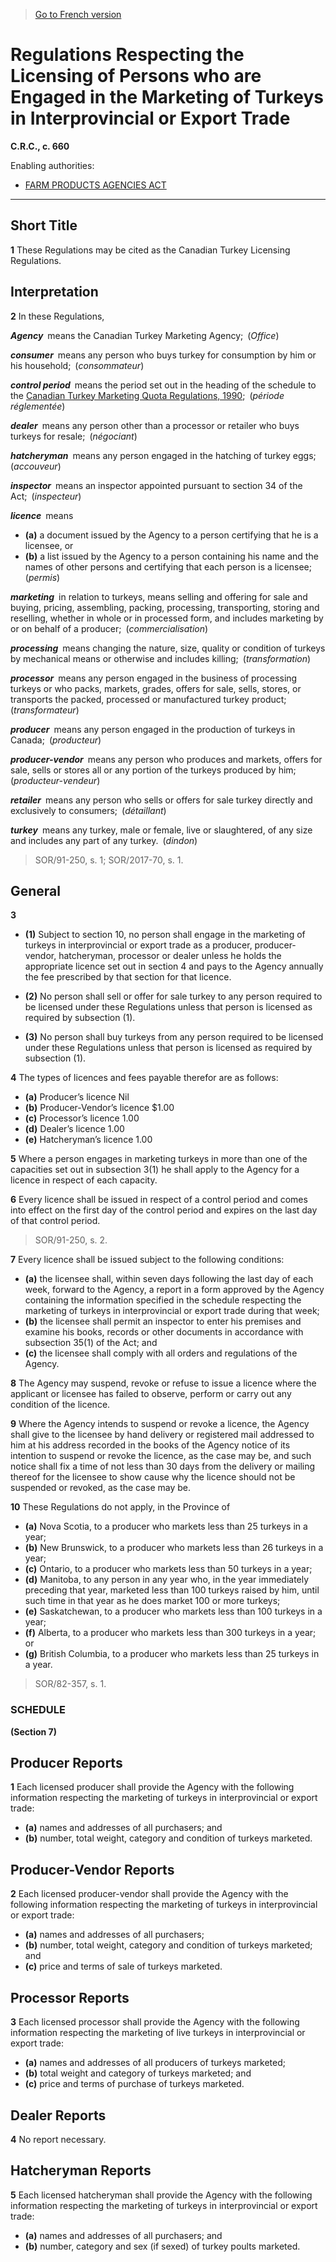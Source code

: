> [Go to French version](/fr/Règlements/Codification%20des%20règlements%20du%20Canada/601-700/C.R.C.,%20ch.%20660.md)

# Regulations Respecting the Licensing of Persons who are Engaged in the Marketing of Turkeys in Interprovincial or Export Trade

**C.R.C., c. 660**

Enabling authorities: 
- [FARM PRODUCTS AGENCIES ACT](/en/Acts/Revised%20Statutes%20of%20Canada/F/F-4.md)

----------



## Short Title


**1** These Regulations may be cited as the Canadian Turkey Licensing Regulations.




## Interpretation


**2** In these Regulations,

***Agency*** means the Canadian Turkey Marketing Agency; (*Office*)

***consumer*** means any person who buys turkey for consumption by him or his household; (*consommateur*)

***control period*** means the period set out in the heading of the schedule to the [Canadian Turkey Marketing Quota Regulations, 1990](/en/Regulations/Statutory%20Orders%20and%20Regulations/90/231.md); (*période réglementée*)

***dealer*** means any person other than a processor or retailer who buys turkeys for resale; (*négociant*)

***hatcheryman*** means any person engaged in the hatching of turkey eggs; (*accouveur*)

***inspector*** means an inspector appointed pursuant to section 34 of the Act; (*inspecteur*)

***licence*** means
- **(a)** a document issued by the Agency to a person certifying that he is a licensee, or
- **(b)** a list issued by the Agency to a person containing his name and the names of other persons and certifying that each person is a licensee; (*permis*)

***marketing*** in relation to turkeys, means selling and offering for sale and buying, pricing, assembling, packing, processing, transporting, storing and reselling, whether in whole or in processed form, and includes marketing by or on behalf of a producer; (*commercialisation*)

***processing*** means changing the nature, size, quality or condition of turkeys by mechanical means or otherwise and includes killing; (*transformation*)

***processor*** means any person engaged in the business of processing turkeys or who packs, markets, grades, offers for sale, sells, stores, or transports the packed, processed or manufactured turkey product; (*transformateur*)

***producer*** means any person engaged in the production of turkeys in Canada; (*producteur*)

***producer-vendor*** means any person who produces and markets, offers for sale, sells or stores all or any portion of the turkeys produced by him; (*producteur-vendeur*)

***retailer*** means any person who sells or offers for sale turkey directly and exclusively to consumers; (*détaillant*)

***turkey*** means any turkey, male or female, live or slaughtered, of any size and includes any part of any turkey. (*dindon*)
> SOR/91-250, s. 1; SOR/2017-70, s. 1.





## General


**3** 

- **(1)** Subject to section 10, no person shall engage in the marketing of turkeys in interprovincial or export trade as a producer, producer-vendor, hatcheryman, processor or dealer unless he holds the appropriate licence set out in section 4 and pays to the Agency annually the fee prescribed by that section for that licence.

- **(2)** No person shall sell or offer for sale turkey to any person required to be licensed under these Regulations unless that person is licensed as required by subsection (1).

- **(3)** No person shall buy turkeys from any person required to be licensed under these Regulations unless that person is licensed as required by subsection (1).



**4** The types of licences and fees payable therefor are as follows:
- **(a)** Producer’s licence  Nil
- **(b)** Producer-Vendor’s licence  $1.00
- **(c)** Processor’s licence  1.00
- **(d)** Dealer’s licence  1.00
- **(e)** Hatcheryman’s licence  1.00



**5** Where a person engages in marketing turkeys in more than one of the capacities set out in subsection 3(1) he shall apply to the Agency for a licence in respect of each capacity.



**6** Every licence shall be issued in respect of a control period and comes into effect on the first day of the control period and expires on the last day of that control period.
> SOR/91-250, s. 2.




**7** Every licence shall be issued subject to the following conditions:
- **(a)** the licensee shall, within seven days following the last day of each week, forward to the Agency, a report in a form approved by the Agency containing the information specified in the schedule respecting the marketing of turkeys in interprovincial or export trade during that week;
- **(b)** the licensee shall permit an inspector to enter his premises and examine his books, records or other documents in accordance with subsection 35(1) of the Act; and
- **(c)** the licensee shall comply with all orders and regulations of the Agency.



**8** The Agency may suspend, revoke or refuse to issue a licence where the applicant or licensee has failed to observe, perform or carry out any condition of the licence.



**9** Where the Agency intends to suspend or revoke a licence, the Agency shall give to the licensee by hand delivery or registered mail addressed to him at his address recorded in the books of the Agency notice of its intention to suspend or revoke the licence, as the case may be, and such notice shall fix a time of not less than 30 days from the delivery or mailing thereof for the licensee to show cause why the licence should not be suspended or revoked, as the case may be.



**10** These Regulations do not apply, in the Province of
- **(a)** Nova Scotia, to a producer who markets less than 25 turkeys in a year;
- **(b)** New Brunswick, to a producer who markets less than 26 turkeys in a year;
- **(c)** Ontario, to a producer who markets less than 50 turkeys in a year;
- **(d)** Manitoba, to any person in any year who, in the year immediately preceding that year, marketed less than 100 turkeys raised by him, until such time in that year as he does market 100 or more turkeys;
- **(e)** Saskatchewan, to a producer who markets less than 100 turkeys in a year;
- **(f)** Alberta, to a producer who markets less than 300 turkeys in a year; or
- **(g)** British Columbia, to a producer who markets less than 25 turkeys in a year.
> SOR/82-357, s. 1.





### **SCHEDULE** 
**(Section 7)**

## Producer Reports

**1** Each licensed producer shall provide the Agency with the following information respecting the marketing of turkeys in interprovincial or export trade:
- **(a)** names and addresses of all purchasers; and
- **(b)** number, total weight, category and condition of turkeys marketed.



## Producer-Vendor Reports

**2** Each licensed producer-vendor shall provide the Agency with the following information respecting the marketing of turkeys in interprovincial or export trade:
- **(a)** names and addresses of all purchasers;
- **(b)** number, total weight, category and condition of turkeys marketed; and
- **(c)** price and terms of sale of turkeys marketed.



## Processor Reports

**3** Each licensed processor shall provide the Agency with the following information respecting the marketing of live turkeys in interprovincial or export trade:
- **(a)** names and addresses of all producers of turkeys marketed;
- **(b)** total weight and category of turkeys marketed; and
- **(c)** price and terms of purchase of turkeys marketed.



## Dealer Reports

**4** No report necessary.



## Hatcheryman Reports

**5** Each licensed hatcheryman shall provide the Agency with the following information respecting the marketing of turkeys in interprovincial or export trade:
- **(a)** names and addresses of all purchasers; and
- **(b)** number, category and sex (if sexed) of turkey poults marketed.



